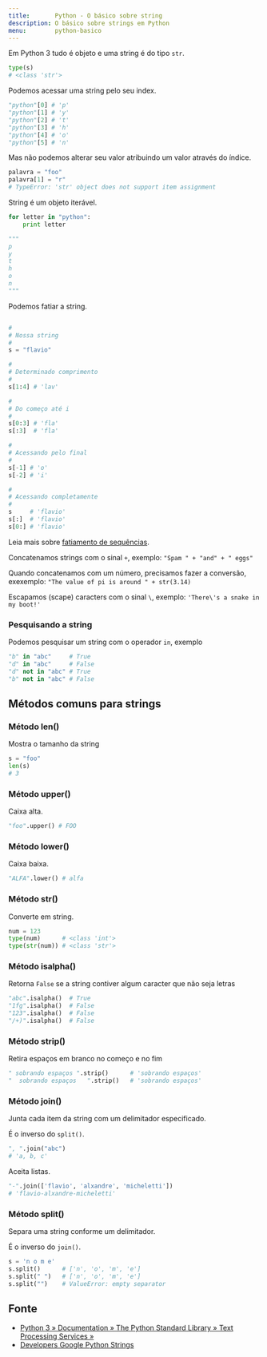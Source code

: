 ```yaml
---
title:       Python - O básico sobre string
description: O básico sobre strings em Python
menu:        python-basico
---
```


Em Python 3 tudo é objeto e uma string é do tipo `str`.

```python
type(s)
# <class 'str'>
```

Podemos acessar uma string pelo seu index.

```python
"python"[0] # 'p'
"python"[1] # 'y'
"python"[2] # 't'
"python"[3] # 'h'
"python"[4] # 'o'
"python"[5] # 'n'
```

Mas não podemos alterar seu valor atribuindo um valor através do índice.

```python
palavra = "foo"
palavra[1] = "r"
# TypeError: 'str' object does not support item assignment
```

String é um objeto iterável.

```python
for letter in "python":
    print letter

"""
p
y
t
h
o
n
"""
```


Podemos fatiar a string.

```python

#
# Nossa string
#
s = "flavio"

#
# Determinado comprimento
#
s[1:4] # 'lav'

#
# Do começo até i
#
s[0:3] # 'fla'
s[:3]  # 'fla'

#
# Acessando pelo final
#
s[-1] # 'o'
s[-2] # 'i'

#
# Acessando completamente
#
s     # 'flavio'
s[:]  # 'flavio'
s[0:] # 'flavio'
```

Leia mais sobre [fatiamento de sequências](../sequencias-fatiamento/ "Python - Sequências").


Concatenamos strings com o sinal `+`, exemplo: `"Spam " + "and" + " eggs"`

Quando concatenamos com um número, precisamos fazer a conversão, exexemplo: `"The value of pi is around " + str(3.14)`

Escapamos (scape) caracters com o sinal `\`, exemplo: `'There\'s a snake in my boot!'`


### Pesquisando a string

Podemos pesquisar um string com o operador `in`, exemplo

```python
"b" in "abc"     # True
"d" in "abc"     # False
"d" not in "abc" # True
"b" not in "abc" # False
```




Métodos comuns para strings
---

### Método len()

Mostra o tamanho da string

```python
s = "foo"
len(s)
# 3
```

### Método upper()

Caixa alta.

```python
"foo".upper() # FOO
```

### Método lower()

Caixa baixa.

```python
"ALFA".lower() # alfa
```


### Método str()

Converte em string.

```python
num = 123
type(num)      # <class 'int'>
type(str(num)) # <class 'str'>
```


### Método isalpha()

Retorna `False` se a string contiver algum caracter que não seja letras

```python
"abc".isalpha()  # True
"1fg".isalpha()  # False
"123".isalpha()  # False
"/+)".isalpha()  # False
```


### Método strip()

Retira espaços em branco no começo e no fim

```python
" sobrando espaços ".strip()      # 'sobrando espaços'
"  sobrando espaços   ".strip()   # 'sobrando espaços'
```


### Método join()

Junta cada item da string com um delimitador especificado.

É o inverso do `split()`.

```python
", ".join("abc")
# 'a, b, c'
```

Aceita listas.

```python
"-".join(['flavio', 'alxandre', 'micheletti'])
# 'flavio-alxandre-micheletti'
```


### Método split()

Separa uma string conforme um delimitador.

É o inverso do `join()`.

```python
s = 'n o m e'
s.split()      # ['n', 'o', 'm', 'e']
s.split(" ")   # ['n', 'o', 'm', 'e']
s.split("")    # ValueError: empty separator
```



Fonte
---

- [Python 3 » Documentation » The Python Standard Library » Text Processing Services »](https://docs.python.org/3.4/library/string.html "link-externo")
- [Developers Google Python Strings](https://developers.google.com/edu/python/strings "link-externo")